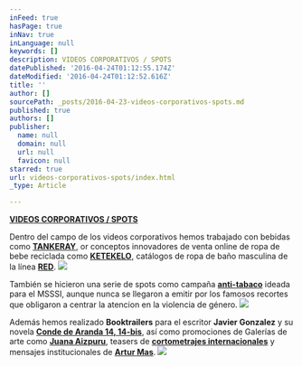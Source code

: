 ```yaml
---
inFeed: true
hasPage: true
inNav: true
inLanguage: null
keywords: []
description: VIDEOS CORPORATIVOS / SPOTS
datePublished: '2016-04-24T01:12:55.174Z'
dateModified: '2016-04-24T01:12:52.616Z'
title: ''
author: []
sourcePath: _posts/2016-04-23-videos-corporativos-spots.md
published: true
authors: []
publisher:
  name: null
  domain: null
  url: null
  favicon: null
starred: true
url: videos-corporativos-spots/index.html
_type: Article

---
```

[**VIDEOS CORPORATIVOS / SPOTS**][0]

Dentro del campo de los videos corporativos hemos trabajado con bebidas como [**TANKERAY**][1], or conceptos innovadores de venta online de ropa de bebe reciclada como [**KETEKELO**][2], catálogos de ropa de baño masculina de la línea [**RED**][3].
![](https://the-grid-user-content.s3-us-west-2.amazonaws.com/19a4bcfc-52dd-418f-aa89-a34174017178.png)

También se hicieron una serie de spots como campaña [**anti-tabaco**][4] ideada para el MSSSI, aunque nunca se llegaron a emitir por los famosos recortes que obligaron a centrar la atencion en la violencia de género. ![](https://the-grid-user-content.s3-us-west-2.amazonaws.com/4cf54971-daa4-4fca-ad38-738ecfafe17f.png)

Además hemos realizado **Booktrailers** para el escritor **Javier Gonzalez** y su novela [**Conde de Aranda 14, 14-bis**][5], así como promociones de Galerías de arte como [**Juana Aizpuru**][6], teasers de **[cortometrajes internacionales][7]** y mensajes institucionales de **[Artur Mas][8]**. ![](https://the-grid-user-content.s3-us-west-2.amazonaws.com/a76c0f3c-8247-40b1-84e9-a00459464f3c.png)

[0]: https://vimeopro.com/visioncut/videos-corporativos-spots
[1]: https://vimeopro.com/visioncut/corporate/video/58537291
[2]: https://vimeopro.com/visioncut/corporate/video/88435612
[3]: https://vimeopro.com/visioncut/corporate/video/125059769
[4]: https://vimeopro.com/visioncut/videos-corporativos-spots/video/57564155
[5]: https://vimeopro.com/visioncut/videos-corporativos-spots/video/63603669
[6]: https://vimeopro.com/visioncut/videos-corporativos-spots/video/76742612
[7]: https://vimeopro.com/visioncut/videos-corporativos-spots/video/145182488
[8]: https://vimeopro.com/visioncut/videos-corporativos-spots/video/113409446